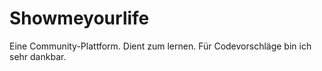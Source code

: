 Showmeyourlife
==============
Eine Community-Plattform. Dient zum lernen. Für Codevorschläge bin ich sehr dankbar.
